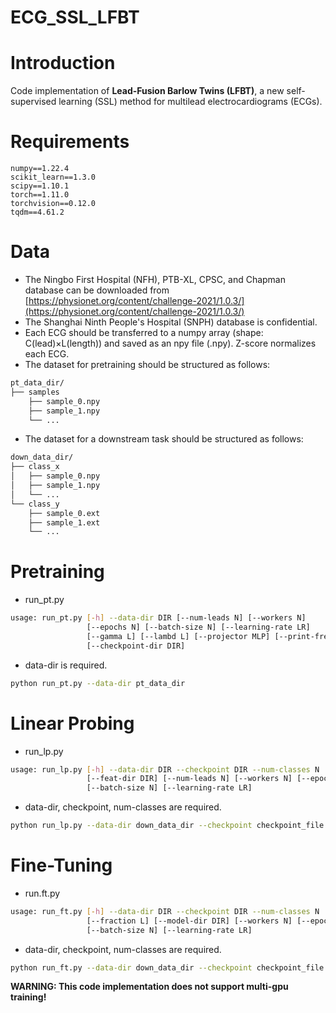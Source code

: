 # ECG_SSL_LFBT

# Introduction
Code implementation of **Lead-Fusion Barlow Twins (LFBT)**, a new self-supervised learning (SSL) method for multilead electrocardiograms (ECGs).
# Requirements
```
numpy==1.22.4
scikit_learn==1.3.0
scipy==1.10.1
torch==1.11.0
torchvision==0.12.0
tqdm==4.61.2
```
# Data
- The Ningbo First Hospital (NFH), PTB-XL, CPSC, and Chapman database can be downloaded from [https://physionet.org/content/challenge-2021/1.0.3/](https://physionet.org/content/challenge-2021/1.0.3/)
- The Shanghai Ninth People's Hospital (SNPH) database is confidential. 
- Each ECG should be transferred to a numpy array (shape: C(lead)×L(length)) and saved as an npy file (.npy). Z-score normalizes each ECG.
- The dataset for pretraining should be structured as follows:
```bash
pt_data_dir/
├── samples
    ├── sample_0.npy
    ├── sample_1.npy
    └── ...
```

- The dataset for a downstream task should be structured as follows:
```bash
down_data_dir/
├── class_x
│   ├── sample_0.npy
│   ├── sample_1.npy
│   └── ...
└── class_y
    ├── sample_0.ext
    ├── sample_1.ext
    └── ...
```
# Pretraining

- run_pt.py
```bash
usage: run_pt.py [-h] --data-dir DIR [--num-leads N] [--workers N]
                 [--epochs N] [--batch-size N] [--learning-rate LR]
                 [--gamma L] [--lambd L] [--projector MLP] [--print-freq N]
                 [--checkpoint-dir DIR]
```

- data-dir is required.
```bash
python run_pt.py --data-dir pt_data_dir
```
# Linear Probing

- run_lp.py
```bash
usage: run_lp.py [-h] --data-dir DIR --checkpoint DIR --num-classes N
                 [--feat-dir DIR] [--num-leads N] [--workers N] [--epochs N]
                 [--batch-size N] [--learning-rate LR]
```

- data-dir, checkpoint, num-classes are required.
```bash
python run_lp.py --data-dir down_data_dir --checkpoint checkpoint_file --num-classes N
```
# Fine-Tuning

- run.ft.py
```bash
usage: run_ft.py [-h] --data-dir DIR --checkpoint DIR --num-classes N
                 [--fraction L] [--model-dir DIR] [--workers N] [--epochs N]
                 [--batch-size N] [--learning-rate LR]
```

- data-dir, checkpoint, num-classes are required.
```bash
python run_ft.py --data-dir down_data_dir --checkpoint checkpoint_file --num-classes N
```


**WARNING: This code implementation does not support multi-gpu training!**